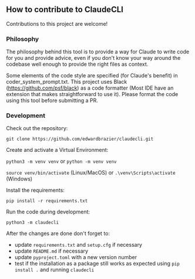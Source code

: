 ## How to contribute to ClaudeCLI

Contributions to this project are welcome! 

### Philosophy

The philosophy behind this tool is to provide a way for Claude to write code for you and provide advice, even if you don't know your way around the codebase well enough to provide the right files as context.

Some elements of the code style are specified (for Claude's benefit) in coder_system_prompt.txt. This project uses Black (https://github.com/psf/black) as a code formatter (Most IDE have an extension that makes straightforward to use it). Please format the code using this tool before submitting a PR.

### Development

Check out the repository:

`git clone https://github.com/edwardbrazier/claudecli.git`

Create and activate a Virtual Environment:

`python3 -m venv venv` or `python -m venv venv`

`source venv/bin/activate` (Linux/MacOS) or `.\venv\Scripts\activate` (Windows)

Install the requirements:

`pip install -r requirements.txt`

Run the code during development:

`python3 -m claudecli`

After the changes are done don't forget to:

- update `requirements.txt` and `setup.cfg` if necessary
- update `README.md` if necessary
- update `pyproject.toml` with a new version number
- test if the installation as a package still works as expected using `pip install .` and running `claudecli`

